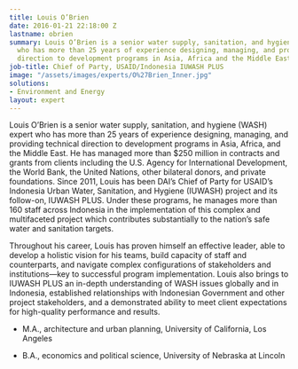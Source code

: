 ```yaml
---
title: Louis O’Brien
date: 2016-01-21 22:18:00 Z
lastname: obrien
summary: Louis O’Brien is a senior water supply, sanitation, and hygiene (WASH) expert
  who has more than 25 years of experience designing, managing, and providing technical
  direction to development programs in Asia, Africa and the Middle East.
job-title: Chief of Party, USAID/Indonesia IUWASH PLUS
image: "/assets/images/experts/O%27Brien_Inner.jpg"
solutions:
- Environment and Energy
layout: expert
---
```


Louis O’Brien is a senior water supply, sanitation, and hygiene (WASH) expert who has more than 25 years of experience designing, managing, and providing technical direction to development programs in Asia, Africa, and the Middle East. He has managed more than $250 million in contracts and grants from clients including the U.S. Agency for International Development, the World Bank, the United Nations, other bilateral donors, and private foundations. Since 2011, Louis has been DAI’s Chief of Party for USAID’s Indonesia Urban Water, Sanitation, and Hygiene (IUWASH) project and its follow-on, IUWASH PLUS. Under these programs, he manages more than 160 staff across Indonesia in the implementation of this complex and multifaceted project which contributes substantially to the nation’s safe water and sanitation targets. 

Throughout his career, Louis has proven himself an effective leader, able to develop a holistic vision for his teams, build capacity of staff and counterparts, and navigate complex configurations of stakeholders and institutions—key to successful program implementation. Louis also brings to IUWASH PLUS an in-depth understanding of WASH issues globally and in Indonesia, established relationships with Indonesian Government and other project stakeholders, and a demonstrated ability to meet client expectations for high-quality performance and results.

* M.A., architecture and urban planning, University of California, Los Angeles

* B.A., economics and political science, University of Nebraska at Lincoln